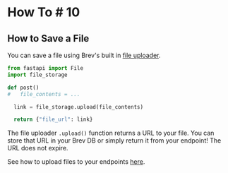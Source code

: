 # How To # 10
## How to Save a File

You can save a file using Brev's built in [file uploader](../../reference/4/#file-upload).

```python hl_lines="7"
from fastapi import File
import file_storage

def post()
#   file_contents = ...

  link = file_storage.upload(file_contents)

  return {"file_url": link}
```

The file uploader `.upload()` function returns a URL to your file. You can store that URL in your Brev DB or simply return it from your endpoint! The URL does not expire.

See how to upload files to your endpoints [here](../8).

